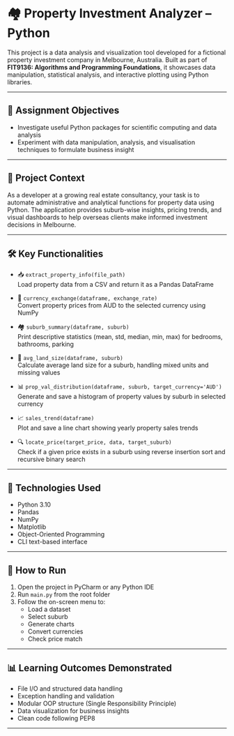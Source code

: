 # 🏘️ Property Investment Analyzer – Python 

This project is a data analysis and visualization tool developed for a fictional property investment company in Melbourne, Australia.
Built as part of **FIT9136: Algorithms and Programming Foundations**, it showcases data manipulation, statistical analysis, and interactive plotting using Python libraries.

---

## 🎯 Assignment Objectives

- Investigate useful Python packages for scientific computing and data analysis  
-  Experiment with data manipulation, analysis, and visualisation techniques to formulate business insight

---

## 🧾 Project Context

As a developer at a growing real estate consultancy, your task is to automate administrative and analytical functions for property data using Python. The application provides suburb-wise insights, pricing trends, and visual dashboards to help overseas clients make informed investment decisions in Melbourne.

---

## 🛠 Key Functionalities

- 📥 `extract_property_info(file_path)`  
  Load property data from a CSV and return it as a Pandas DataFrame

- 💱 `currency_exchange(dataframe, exchange_rate)`  
  Convert property prices from AUD to the selected currency using NumPy

- 🏘️ `suburb_summary(dataframe, suburb)`  
  Print descriptive statistics (mean, std, median, min, max) for bedrooms, bathrooms, parking

- 📏 `avg_land_size(dataframe, suburb)`  
  Calculate average land size for a suburb, handling mixed units and missing values

- 📊 `prop_val_distribution(dataframe, suburb, target_currency='AUD')`  
  Generate and save a histogram of property values by suburb in selected currency

- 📈 `sales_trend(dataframe)`  
  Plot and save a line chart showing yearly property sales trends

- 🔍 `locate_price(target_price, data, target_suburb)`  
  Check if a given price exists in a suburb using reverse insertion sort and recursive binary search

---

## 🧰 Technologies Used

- Python 3.10
- Pandas
- NumPy
- Matplotlib
- Object-Oriented Programming
- CLI text-based interface

---


## 🚀 How to Run

1. Open the project in PyCharm or any Python IDE  
2. Run `main.py` from the root folder  
3. Follow the on-screen menu to:
   - Load a dataset
   - Select suburb
   - Generate charts
   - Convert currencies
   - Check price match

---

## 📊 Learning Outcomes Demonstrated

- File I/O and structured data handling
- Exception handling and validation
- Modular OOP structure (Single Responsibility Principle)
- Data visualization for business insights
- Clean code following PEP8

---




